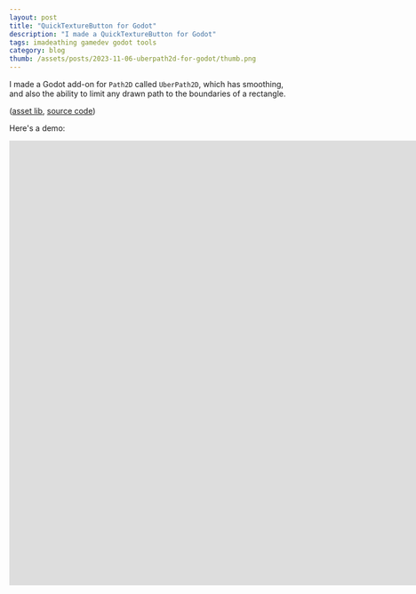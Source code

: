 ```yaml
---
layout: post
title: "QuickTextureButton for Godot"
description: "I made a QuickTextureButton for Godot"
tags: imadeathing gamedev godot tools
category: blog
thumb: /assets/posts/2023-11-06-uberpath2d-for-godot/thumb.png
---
```


I made a Godot add-on for `Path2D` called `UberPath2D`, which has smoothing, and also the ability to limit any drawn path to the boundaries of a rectangle.

([asset lib](https://godotengine.org/asset-library/asset/2322), [source code](https://github.com/opyate/godot-uberpath2d))


Here's a demo:

<iframe width="1836" height="799" src="https://www.youtube.com/embed/sFDraUsjWuk" title="UberPath2D for godot engine" frameborder="0" allow="accelerometer; autoplay; clipboard-write; encrypted-media; gyroscope; picture-in-picture; web-share" allowfullscreen></iframe>